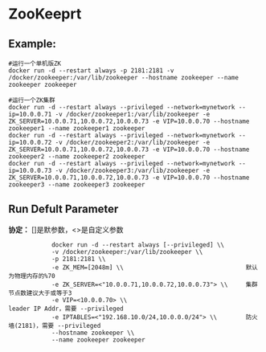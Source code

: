 ZooKeeprt
===

## Example:

    #运行一个单机版ZK
    docker run -d --restart always -p 2181:2181 -v /docker/zookeeper:/var/lib/zookeeper --hostname zookeeper --name zookeeper zookeeper

    #运行一个ZK集群
    docker run -d --restart always --privileged --network=mynetwork --ip=10.0.0.71 -v /docker/zookeeper1:/var/lib/zookeeper -e ZK_SERVER=10.0.0.71,10.0.0.72,10.0.0.73 -e VIP=10.0.0.70 --hostname zookeeper1 --name zookeeper1 zookeeper
    docker run -d --restart always --privileged --network=mynetwork --ip=10.0.0.72 -v /docker/zookeeper2:/var/lib/zookeeper -e ZK_SERVER=10.0.0.71,10.0.0.72,10.0.0.73 -e VIP=10.0.0.70 --hostname zookeeper2 --name zookeeper2 zookeeper
    docker run -d --restart always --privileged --network=mynetwork --ip=10.0.0.73 -v /docker/zookeeper3:/var/lib/zookeeper -e ZK_SERVER=10.0.0.71,10.0.0.72,10.0.0.73 -e VIP=10.0.0.70 --hostname zookeeper3 --name zookeeper3 zookeeper

## Run Defult Parameter
**协定：** []是默参数，<>是自定义参数

				docker run -d --restart always [--privileged] \\
				-v /docker/zookeeper:/var/lib/zookeeper \\
				-p 2181:2181 \\
				-e ZK_MEM=[2048m] \\                                  默认为物理内存的%70
				-e ZK_SERVER=<"10.0.0.71,10.0.0.72,10.0.0.73"> \\     集群节点数建议大于或等于3
				-e VIP=<10.0.0.70> \\                                 leader IP Addr，需要 --privileged
				-e IPTABLES=<"192.168.10.0/24,10.0.0.0/24"> \\        防火墙(2181)，需要 --privileged
				--hostname zookeeper \\
				--name zookeeper zookeeper
